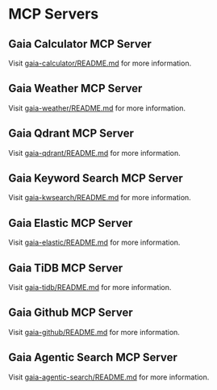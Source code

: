 # MCP Servers

## Gaia Calculator MCP Server

Visit [gaia-calculator/README.md](gaia-calculator/README.md) for more information.

## Gaia Weather MCP Server

Visit [gaia-weather/README.md](gaia-weather/README.md) for more information.

## Gaia Qdrant MCP Server

Visit [gaia-qdrant/README.md](gaia-qdrant/README.md) for more information.

## Gaia Keyword Search MCP Server

Visit [gaia-kwsearch/README.md](gaia-kwsearch/README.md) for more information.

## Gaia Elastic MCP Server

Visit [gaia-elastic/README.md](gaia-elastic/README.md) for more information.

## Gaia TiDB MCP Server

Visit [gaia-tidb/README.md](gaia-tidb/README.md) for more information.

## Gaia Github MCP Server

Visit [gaia-github/README.md](gaia-github/README.md) for more information.

## Gaia Agentic Search MCP Server

Visit [gaia-agentic-search/README.md](gaia-agentic-search/README.md) for more information.